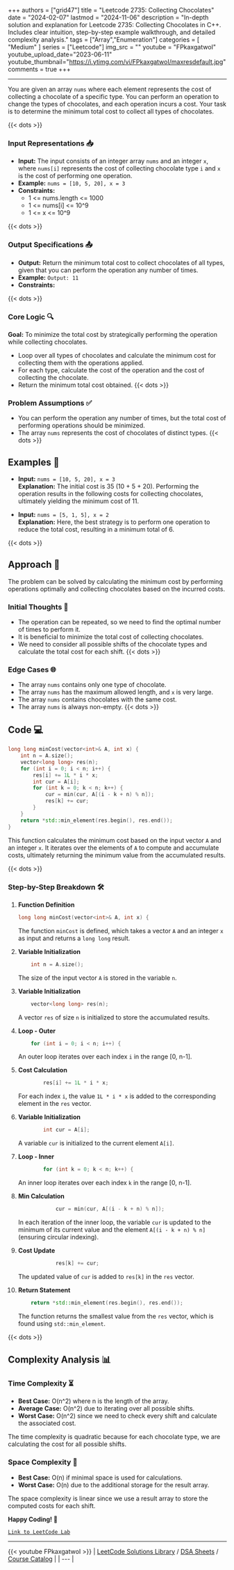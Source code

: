 
+++
authors = ["grid47"]
title = "Leetcode 2735: Collecting Chocolates"
date = "2024-02-07"
lastmod = "2024-11-06"
description = "In-depth solution and explanation for Leetcode 2735: Collecting Chocolates in C++. Includes clear intuition, step-by-step example walkthrough, and detailed complexity analysis."
tags = ["Array","Enumeration"]
categories = [
    "Medium"
]
series = ["Leetcode"]
img_src = ""
youtube = "FPkaxgatwoI"
youtube_upload_date="2023-06-11"
youtube_thumbnail="https://i.ytimg.com/vi/FPkaxgatwoI/maxresdefault.jpg"
comments = true
+++



---
You are given an array `nums` where each element represents the cost of collecting a chocolate of a specific type. You can perform an operation to change the types of chocolates, and each operation incurs a cost. Your task is to determine the minimum total cost to collect all types of chocolates.
<!--more-->
{{< dots >}}
### Input Representations 📥
- **Input:** The input consists of an integer array `nums` and an integer `x`, where `nums[i]` represents the cost of collecting chocolate type `i` and `x` is the cost of performing one operation.
- **Example:** `nums = [10, 5, 20], x = 3`
- **Constraints:**
	- 1 <= nums.length <= 1000
	- 1 <= nums[i] <= 10^9
	- 1 <= x <= 10^9

{{< dots >}}
### Output Specifications 📤
- **Output:** Return the minimum total cost to collect chocolates of all types, given that you can perform the operation any number of times.
- **Example:** `Output: 11`
- **Constraints:**

{{< dots >}}
### Core Logic 🔍
**Goal:** To minimize the total cost by strategically performing the operation while collecting chocolates.

- Loop over all types of chocolates and calculate the minimum cost for collecting them with the operations applied.
- For each type, calculate the cost of the operation and the cost of collecting the chocolate.
- Return the minimum total cost obtained.
{{< dots >}}
### Problem Assumptions ✅
- You can perform the operation any number of times, but the total cost of performing operations should be minimized.
- The array `nums` represents the cost of chocolates of distinct types.
{{< dots >}}
## Examples 🧩
- **Input:** `nums = [10, 5, 20], x = 3`  \
  **Explanation:** The initial cost is 35 (10 + 5 + 20). Performing the operation results in the following costs for collecting chocolates, ultimately yielding the minimum cost of 11.

- **Input:** `nums = [5, 1, 5], x = 2`  \
  **Explanation:** Here, the best strategy is to perform one operation to reduce the total cost, resulting in a minimum total of 6.

{{< dots >}}
## Approach 🚀
The problem can be solved by calculating the minimum cost by performing operations optimally and collecting chocolates based on the incurred costs.

### Initial Thoughts 💭
- The operation can be repeated, so we need to find the optimal number of times to perform it.
- It is beneficial to minimize the total cost of collecting chocolates.
- We need to consider all possible shifts of the chocolate types and calculate the total cost for each shift.
{{< dots >}}
### Edge Cases 🌐
- The array `nums` contains only one type of chocolate.
- The array `nums` has the maximum allowed length, and `x` is very large.
- The array `nums` contains chocolates with the same cost.
- The array `nums` is always non-empty.
{{< dots >}}
## Code 💻
```cpp
long long minCost(vector<int>& A, int x) {
    int n = A.size();
    vector<long long> res(n);
    for (int i = 0; i < n; i++) {
        res[i] += 1L * i * x;
        int cur = A[i];
        for (int k = 0; k < n; k++) {
            cur = min(cur, A[(i - k + n) % n]);
            res[k] += cur;
        }
    }
    return *std::min_element(res.begin(), res.end());
}
```

This function calculates the minimum cost based on the input vector `A` and an integer `x`. It iterates over the elements of `A` to compute and accumulate costs, ultimately returning the minimum value from the accumulated results.

{{< dots >}}
### Step-by-Step Breakdown 🛠️
1. **Function Definition**
	```cpp
	long long minCost(vector<int>& A, int x) {
	```
	The function `minCost` is defined, which takes a vector `A` and an integer `x` as input and returns a `long long` result.

2. **Variable Initialization**
	```cpp
	    int n = A.size();
	```
	The size of the input vector `A` is stored in the variable `n`.

3. **Variable Initialization**
	```cpp
	    vector<long long> res(n);
	```
	A vector `res` of size `n` is initialized to store the accumulated results.

4. **Loop - Outer**
	```cpp
	    for (int i = 0; i < n; i++) {
	```
	An outer loop iterates over each index `i` in the range [0, n-1].

5. **Cost Calculation**
	```cpp
	        res[i] += 1L * i * x;
	```
	For each index `i`, the value `1L * i * x` is added to the corresponding element in the `res` vector.

6. **Variable Initialization**
	```cpp
	        int cur = A[i];
	```
	A variable `cur` is initialized to the current element `A[i]`.

7. **Loop - Inner**
	```cpp
	        for (int k = 0; k < n; k++) {
	```
	An inner loop iterates over each index `k` in the range [0, n-1].

8. **Min Calculation**
	```cpp
	            cur = min(cur, A[(i - k + n) % n]);
	```
	In each iteration of the inner loop, the variable `cur` is updated to the minimum of its current value and the element `A[(i - k + n) % n]` (ensuring circular indexing).

9. **Cost Update**
	```cpp
	            res[k] += cur;
	```
	The updated value of `cur` is added to `res[k]` in the `res` vector.

10. **Return Statement**
	```cpp
	    return *std::min_element(res.begin(), res.end());
	```
	The function returns the smallest value from the `res` vector, which is found using `std::min_element`.

{{< dots >}}
## Complexity Analysis 📊
### Time Complexity ⏳
- **Best Case:** O(n^2) where n is the length of the array.
- **Average Case:** O(n^2) due to iterating over all possible shifts.
- **Worst Case:** O(n^2) since we need to check every shift and calculate the associated cost.

The time complexity is quadratic because for each chocolate type, we are calculating the cost for all possible shifts.

### Space Complexity 💾
- **Best Case:** O(n) if minimal space is used for calculations.
- **Worst Case:** O(n) due to the additional storage for the result array.

The space complexity is linear since we use a result array to store the computed costs for each shift.

**Happy Coding! 🎉**


[`Link to LeetCode Lab`](https://leetcode.com/problems/collecting-chocolates/description/)

---
{{< youtube FPkaxgatwoI >}}
| [LeetCode Solutions Library](https://grid47.xyz/leetcode/) / [DSA Sheets](https://grid47.xyz/sheets/) / [Course Catalog](https://grid47.xyz/courses/) |
| --- |

